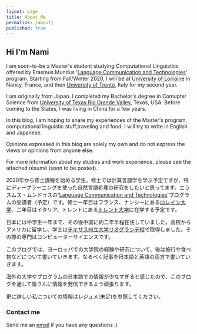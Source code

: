 ```yaml
---
layout: page
title: About Me
permalink: /about/
published: true
---
```


## Hi I'm Nami 

I am soon-to-be a Master's student studying Computational Linguistics offered by Erasmus Mundus '[Language Communication and Technologies](https://lct-master.org/)' program. Starting from Fall/Winter 2020, I will be at [University of Lorraine](http://welcome.univ-lorraine.fr/fr) in Nancy, France, and then [University of Trento](https://www.unitn.it/en), Italy for my second year.

I am originally from Japan. I completed my Bachelor's degree in Comupter Science from [University of Texas Rio Grande Valley](https://www.utrgv.edu/en-us/), Texas, USA. Before coming to the States, I was living in China for a few years. 

In this blog, I am hoping to share my experiences of the Master's program, computational linguistic stuff,traveling and food. I will try to write in English and Japanese. 

Opinions expressed in this blog are solely my own and do not express the views or opinions from anyone else.

For more information about my studies and work experience, please see the attached résumé (soon to be posted).

2020年から修士課程を始める学生。修士では計算言語学を学ぶ予定ですが、特にディープラーニングを使った自然言語処理の研究をしたいと思ってます。エラスムス・ムンドゥスの'[Language Communication and Technologies](https://lct-master.org/)'プログラムの受講者（予定）です。修士一年目はフランス、ナンシーにある[ロレイン大学](http://welcome.univ-lorraine.fr/fr)、二年目はイタリア、トレントにある[トレント大学](https://www.unitn.it/en)に在学する予定です。

日本には中学生一年まで、その後中国に約二年半程在住していました。高校からアメリカに留学し、学士は[テキサス州立大学リオグランデ校](https://www.utrgv.edu/en-us/)で取得しました。その際の専門はコンピューターサイエンスです。

このブログでは、ヨーロッパでの大学院の経験や研究について、後は旅行や食べ物などについて書いていきます。なるべく記事を日本語と英語の両方で書いていきます。

海外の大学やプログラムの日本語での情報が少なすぎると感じたので、このブログを通して皆さんに情報を発信できるよう頑張ります。

更に詳しい私についての情報はレジュメ(未定)を参照してください。

### Contact me

Send me an [email](mailto:akazawan73@gmail.com) if you have any questions :) 
